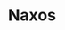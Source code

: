 ---
layout: photos.njk
title: Naxos
tags:
  - photos
imageFolder: naxos
camera: Fujifilm X100T
copy: Stop number four is the largest of the islands we'll visit, and the best food we've had (so far)! It's a nice mix of golden beaches, mountanous villages and port town complete with castle.
---